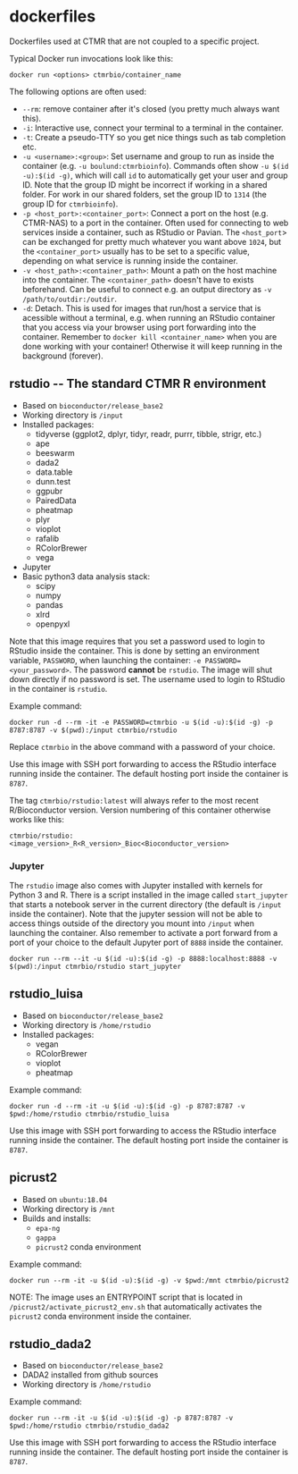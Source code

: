 # dockerfiles
Dockerfiles used at CTMR that are not coupled to a specific project.

Typical Docker run invocations look like this:

```
docker run <options> ctmrbio/container_name
```

The following options are often used:

- `--rm`: remove container after it's closed (you pretty much always want this).
- `-i`: Interactive use, connect your terminal to a terminal in the container.
- `-t`: Create a pseudo-TTY so you get nice things such as tab completion etc.
- `-u <username>:<group>`: Set username and group to run as inside the container 
  (e.g. `-u boulund:ctmrbioinfo`).  Commands often show `-u $(id -u):$(id -g)`, 
  which will call `id` to automatically get your user and group ID. Note that
  the group ID might be incorrect if working in a shared folder. For work in our
  shared folders, set the group ID to `1314` (the group ID for `ctmrbioinfo`).
- `-p <host_port>:<container_port>`: Connect a port on the host (e.g. CTMR-NAS) 
  to a port in the container. Often used for connecting to web services inside 
  a container, such as RStudio or Pavian. The `<host_port`> can be exchanged for
  pretty much whatever you want above `1024`, but the `<container_port>` usually 
  has to be set to a specific value, depending on what service is running inside 
  the container.
- `-v <host_path>:<container_path>`: Mount a path on the host machine into the
  container. The `<container_path>` doesn't have to exists beforehand. Can be 
  useful to connect e.g. an output directory as `-v /path/to/outdir:/outdir`.
- `-d`: Detach. This is used for images that run/host a service that is
  acessible without a terminal, e.g. when running an RStudio container that you
  access via your browser using port forwarding into the container. Remember to
  `docker kill <container_name>` when you are done working with your container!
  Otherwise it will keep running in the background (forever).

## rstudio -- The standard CTMR R environment

- Based on `bioconductor/release_base2`
- Working directory is `/input`
- Installed packages:
  - tidyverse (ggplot2, dplyr, tidyr, readr, purrr, tibble, strigr, etc.)
  - ape
  - beeswarm
  - dada2
  - data.table
  - dunn.test
  - ggpubr
  - PairedData
  - pheatmap
  - plyr
  - vioplot
  - rafalib
  - RColorBrewer
  - vega
- Jupyter
- Basic python3 data analysis stack:
  - scipy
  - numpy
  - pandas
  - xlrd
  - openpyxl


Note that this image requires that you set a password used to login to RStudio
inside the container. This is done by setting an environment variable,
`PASSWORD`, when launching the container: `-e PASSWORD=<your_password>`. The
password **cannot** be `rstudio`. The image will shut down directly if no
password is set. The username used to login to RStudio in the container is
`rstudio`.

Example command:

```
docker run -d --rm -it -e PASSWORD=ctmrbio -u $(id -u):$(id -g) -p 8787:8787 -v $(pwd):/input ctmrbio/rstudio
```

Replace `ctmrbio` in the above command with a password of your choice. 

Use this image with SSH port forwarding to access the RStudio interface running
inside the container. The default hosting port inside the container is `8787`. 

The tag `ctmrbio/rstudio:latest` will always refer to the most recent
R/Bioconductor version. Version numbering of this container otherwise works
like this:

    ctmrbio/rstudio:<image_version>_R<R_version>_Bioc<Bioconductor_version>


### Jupyter
The `rstudio` image also comes with Jupyter installed with kernels for Python 3
and  R. There is a script installed in the image called `start_jupyter` that
starts a notebook server in the current directory (the default is `/input`
inside the container). Note that the jupyter session will not be able to access
things outside of the directory you mount into `/input` when launching the
container. Also remember to activate a port forward from a port of your choice
to the default Jupyter port of `8888` inside the container.

```
docker run --rm --it -u $(id -u):$(id -g) -p 8888:localhost:8888 -v $(pwd):/input ctmrbio/rstudio start_jupyter
```


## rstudio_luisa

- Based on `bioconductor/release_base2`
- Working directory is `/home/rstudio`
- Installed packages:
  - vegan
  - RColorBrewer
  - vioplot
  - pheatmap

Example command:

```
docker run -d --rm -it -u $(id -u):$(id -g) -p 8787:8787 -v $pwd:/home/rstudio ctmrbio/rstudio_luisa
```

Use this image with SSH port forwarding to access the RStudio interface running
inside the container. The default hosting port inside the container is `8787`. 


## picrust2

- Based on `ubuntu:18.04`
- Working directory is `/mnt`
- Builds and installs:
  - `epa-ng`
  - `gappa`
  - `picrust2` conda environment

Example command:

```
docker run --rm -it -u $(id -u):$(id -g) -v $pwd:/mnt ctmrbio/picrust2
```

NOTE: The image uses an ENTRYPOINT script that is located in
`/picrust2/activate_picrust2_env.sh` that automatically activates the
`picrust2` conda environment inside the container.


## rstudio_dada2

- Based on `bioconductor/release_base2`
- DADA2 installed from github sources
- Working directory is `/home/rstudio`

Example command:

```
docker run --rm -it -u $(id -u):$(id -g) -p 8787:8787 -v $pwd:/home/rstudio ctmrbio/rstudio_dada2
```

Use this image with SSH port forwarding to access the RStudio interface running
inside the container. The default hosting port inside the container is `8787`. 
